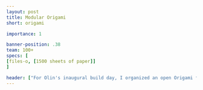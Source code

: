 ```yaml
---
layout: post
title: Modular Origami
short: origami

importance: 1

banner-position: .38
team: 100+
specs: [
[files-o, [1500 sheets of paper]]
]

header: ["For Olin's inaugural build day, I organized an open Origami folding party.", "Almost all the participants stopped by to fold a few modules, which we assembled into many polyhedra of varying size and complexity. Build day is about strengthening the Olin community and improving Olin, and seeing as some of these sculptures were installed around campus, I think it upheld both principles."]
---
```


